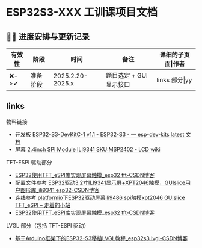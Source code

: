 # ESP32S3-XXX 工训课项目文档

## ✌🏻 进度安排与更新记录

| 有效性  | 阶段   | 时间               | 备注              | 详细的子页面\|作者   |
| ---- | ---- | ---------------- | --------------- | ------------ |
| ❌->✔ | 准备阶段 | 2025.2.20-2025.x | 题目选定 + GUI 显示接口 | links 部分\|yy |


## links

物料链接
- 开发板 [ESP32-S3-DevKitC-1 v1.1 - ESP32-S3 - — esp-dev-kits latest 文档](https://docs.espressif.com/projects/esp-dev-kits/zh_CN/latest/esp32s3/esp32-s3-devkitc-1/user_guide.html)
- 屏幕 [2.4inch SPI Module ILI9341 SKU:MSP2402 - LCD wiki](http://www.lcdwiki.com/2.4inch_SPI_Module_ILI9341_SKU%3AMSP2402)


TFT-ESPI 驱动部分
- [ESP32使用TFT_eSPI库实现屏幕触摸_esp32 tft-CSDN博客](https://blog.csdn.net/Z1576796635/article/details/130480188)
- 配置文件参考 [ESP32驱动3.2寸ILI9341显示屏+XPT2046触摸，GUIslice用户图形库_ili9341 esp32-CSDN博客](https://blog.csdn.net/zgj_online/article/details/104992395)
- 连线参考 [platformio下ESP32驱动屏幕ili9486 spi触摸xpt2046 GUIslice TFT_eSPI – 走着的小站](https://www.openpilot.cc/archives/2978)
- [ESP32使用TFT_eSPI库实现屏幕触摸_esp32 tft-CSDN博客](https://blog.csdn.net/Z1576796635/article/details/130480188)


LVGL 部分（包括 TFT-ESPI 驱动）
- [基于Arduino框架下的ESP32-S3移植LVGL教程_esp32s3 lvgl-CSDN博客](https://blog.csdn.net/qq_64346054/article/details/134634996)